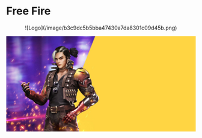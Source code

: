 # Free Fire
<p align="center">
  ![Logo](/image/b3c9dc5b5bba47430a7da8301c09d45b.png)
</p>

![Webpage](/image/bg-freefire-large.jpg)

